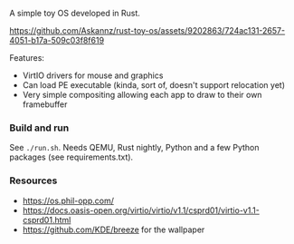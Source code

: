 A simple toy OS developed in Rust.

https://github.com/Askannz/rust-toy-os/assets/9202863/724ac131-2657-4051-b17a-509c03f8f619

Features:
* VirtIO drivers for mouse and graphics
* Can load PE executable (kinda, sort of, doesn't support relocation yet)
* Very simple compositing allowing each app to draw to their own framebuffer

### Build and run

See `./run.sh`. Needs QEMU, Rust nightly, Python and a few Python packages (see requirements.txt).

### Resources

* https://os.phil-opp.com/
* https://docs.oasis-open.org/virtio/virtio/v1.1/csprd01/virtio-v1.1-csprd01.html
* https://github.com/KDE/breeze for the wallpaper
